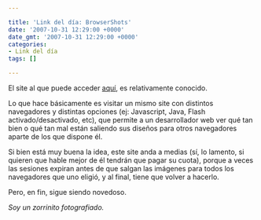 ```yaml
---

title: 'Link del día: BrowserShots'
date: '2007-10-31 12:29:00 +0000'
date_gmt: '2007-10-31 12:29:00 +0000'
categories:
- Link del día
tags: []

---
```


El site al que puede acceder [aquí](http://browsershots.org/), es relativamente conocido.

Lo que hace básicamente es visitar un mismo site con distintos navegadores y distintas opciones (ej: Javascript, Java, Flash activado/desactivado, etc), que permite a un desarrollador web ver qué tan bien o qué tan mal están saliendo sus diseños para otros navegadores aparte de los que dispone él.

Si bien está muy buena la idea, este site anda a medias (sí, lo lamento, si quieren que hable mejor de él tendrán que pagar su cuota), porque a veces las sesiones expiran antes de que salgan las imágenes para todos los navegadores que uno eligió, y al final, tiene que volver a hacerlo.

Pero, en fin, sigue siendo novedoso.

_Soy un zorrinito fotografiado._
